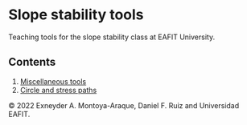 # Slope stability tools

Teaching tools for the slope stability class at EAFIT University.

## Contents

1. [Miscellaneous tools](./notebooks/slope_stability_tools.ipynb)
1. [Circle and stress paths](./notebooks/mohr_circles_and_stress_paths.ipynb)

© 2022 Exneyder A. Montoya-Araque, Daniel F. Ruiz and Universidad EAFIT.
